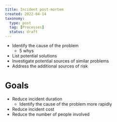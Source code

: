 ```yaml
---
title: Incident post-mortem
created: 2022-04-14
taxonomy:
  type: post
  tag: [Processes]
  status: draft
---
```


* Identify the cause of the problem
	* 5 whys
* List potential solutions
* Investigate potential sources of similar problems
* Address the additional sources of risk

# Goals
* Reduce incident duration
	* Identify the cause of the problem more rapidly
* Reduce incident cost
* Reduce the number of people involved
